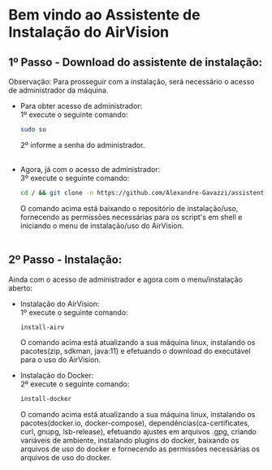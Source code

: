 # Bem vindo ao Assistente de Instalação do AirVision

## 1º Passo - Download do assistente de instalação:

Observação: Para prosseguir com a instalação, será necessário o acesso de administrador da máquina.

- Para obter acesso de administrador: <br>
  1º execute o seguinte comando:

  ```sh
  sudo su
  ```

  2º informe a senha do administrador. <br> <br>

- Agora, já com o acesso de administrador: <br>
  3º execute o seguinte comando:
  ```sh
  cd / && git clone -n https://github.com/Alexandre-Gavazzi/assistente-instalacao-sh.git && cd /./assistente-instalacao-sh && git checkout main airvision-install-menu.sh && git checkout main includes && chmod +x airvision-install-menu.sh && chmod +x includes/* && cd /./assistente-instalacao-sh && ./airvision-install-menu.sh
  ```
  O comando acima está baixando o repositório de instalação/uso, fornecendo as permissões necessárias para os script's em shell e iniciando o menu de instalação/uso do AirVision. <br> <br>

## 2º Passo - Instalação:

Ainda com o acesso de administrador e agora com o menu/instalação aberto: <br>

- Instalação do AirVision: <br>
  1º execute o seguinte comando:

  ```sh
  install-airv
  ```

  O comando acima está atualizando a sua máquina linux, instalando os pacotes(zip, sdkman, java:11) e efetuando o download do executável para o uso do AirVision.

- Instalação do Docker: <br>
  2º execute o seguinte comando:

  ```sh
  install-docker
  ```

  O comando acima está atualizando a sua máquina linux, instalando os pacotes(docker.io, docker-compose), dependências(ca-certificates, curl, gnupg, lsb-release), efetuando ajustes em arquivos .gpg, criando variáveis de ambiente, instalando plugins do docker, baixando os arquivos de uso do docker e fornecendo as permissões necessárias os arquivos de uso do docker.
